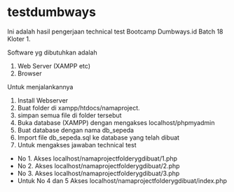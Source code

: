 # testdumbways
Ini adalah hasil pengerjaan technical test Bootcamp Dumbways.id Batch 18 Kloter 1. 

Software yg dibutuhkan adalah
1. Web Server (XAMPP etc)
2. Browser

Untuk menjalankannya
1. Install Webserver 
2. Buat folder di xampp/htdocs/namaproject. 
3. simpan semua file di folder tersebut
4. Buka database (XAMPP) dengan mengakses localhost/phpmyadmin
5. Buat database dengan nama db_sepeda
6. Import file db_sepeda.sql ke database yang telah dibuat
7. Untuk mengakses jawaban technical test 
  - No 1. Akses localhost/namaprojectfolderygdibuat/1.php
  - No 2. Akses localhost/namaprojectfolderygdibuat/2.php
  - No 3. Akses localhost/namaprojectfolderygdibuat/3.php
  - Untuk No 4 dan 5 Akses localhost/namaprojectfolderygdibuat/index.php
